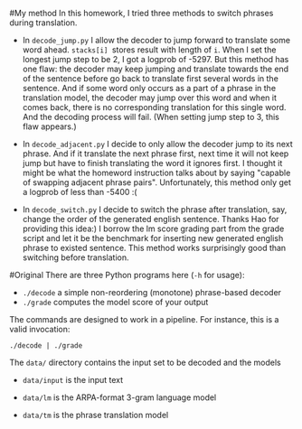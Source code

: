 #My method
In this homework, I tried three methods to switch phrases during translation.
- In `decode_jump.py` I allow the decoder to jump forward to translate some word ahead. `stacks[i] `stores result with length of `i`. When I set the longest jump step to be 2, I got a logprob of -5297. But this method has one flaw: the decoder may keep jumping and translate towards the end of the sentence before go back to translate first several words in the sentence. And if some word only occurs as a part of a phrase in the translation model, the decoder may jump over this word and when it comes back, there is no corresponding translation for this single word. And the decoding process will fail. (When setting jump step to 3, this flaw appears.)

- In `decode_adjacent.py` I decide to only allow the decoder jump to its next phrase. And if it translate the next phrase first, next time it will not keep jump but have to finish translating the word it ignores first. I thought it might be what the homeword instruction talks about by saying "capable of swapping adjacent phrase pairs". Unfortunately, this method only get a logprob of less than -5400 :(

- In `decode_switch.py` I decide to switch the phrase after translation, say, change the order of the generated english sentence. Thanks Hao for providing this idea:) I borrow the lm score grading part from the grade script and let it be the benchmark for inserting new generated english phrase to existed sentence. This method works surprisingly good than switching before translation.


#Original
There are three Python programs here (`-h` for usage):

 - `./decode` a simple non-reordering (monotone) phrase-based decoder
 - `./grade` computes the model score of your output

The commands are designed to work in a pipeline. For instance, this is a valid invocation:

    ./decode | ./grade


The `data/` directory contains the input set to be decoded and the models

 - `data/input` is the input text

 - `data/lm` is the ARPA-format 3-gram language model

 - `data/tm` is the phrase translation model
